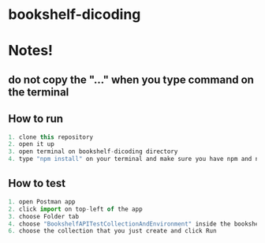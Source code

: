 # bookshelf-dicoding

# Notes!
## do not copy the "..." when you type command on the terminal

## How to run

```javascript
1. clone this repository
2. open it up
3. open terminal on bookshelf-dicoding directory
4. type "npm install" on your terminal and make sure you have npm and node installed on your computer
```
## How to test

```javascript
1. open Postman app
2. click import on top-left of the app
3. choose Folder tab
4. choose "BookshelfAPITestCollectionAndEnvironment" inside the bookshelf-dicoding directory
6. choose the collection that you just create and click Run
```
